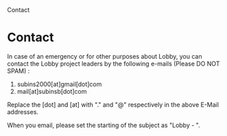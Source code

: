 Contact

# Contact

In case of an emergency or for other purposes about Lobby, you can contact the Lobby project leaders by the following e-mails (Please DO NOT SPAM) :

1. subins2000[at]gmail[dot]com
2. mail[at]subinsb[dot]com

Replace the [dot] and [at] with "." and "@" respectively in the above E-Mail addresses.

When you email, please set the starting of the subject as "Lobby - ".
